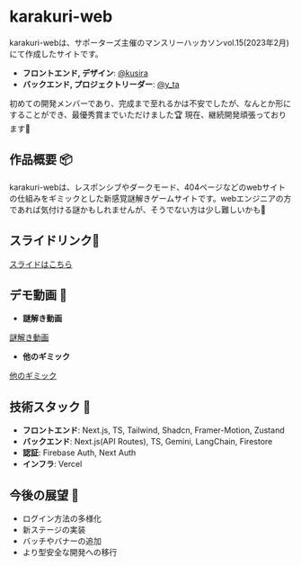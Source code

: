 # karakuri-web

karakuri-webは、サポーターズ主催のマンスリーハッカソンvol.15(2023年2月)にて作成したサイトです。<br />

- **フロントエンド, デザイン**: [@kusira](https://github.com/kusira) 
- **バックエンド, プロジェクトリーダー**: [@y_ta](https://github.com/balckowl)

初めての開発メンバーであり、完成まで至れるかは不安でしたが、なんとか形にすることができ、最優秀賞までいただけました🏆
現在、継続開発頑張っております💪

## 作品概要 📦
karakuri-webは、レスポンシブやダークモード、404ページなどのwebサイトの仕組みをギミックとした新感覚謎解きゲームサイトです。webエンジニアの方であれば気付ける謎かもしれませんが、そうでない方は少し難しいかも🥺

## スライドリンク🔗

[スライドはこちら](https://www.canva.com/design/DAF9A8UiOfM/yj9SBVo5jypc9VheGvDcsw/view?utm_content=DAF9A8UiOfM&utm_campaign=designshare&utm_medium=link&utm_source=editor)

## デモ動画 🎥

- **謎解き動画**

[謎解き動画](https://github.com/balckowl/karakuri_web/assets/129815120/fa558765-490a-4fc0-a6bd-41b944ba3663)

- **他のギミック**

[他のギミック](https://github.com/balckowl/karakuri_web/assets/129815120/dbd79195-3006-444b-8427-6c6c94f61d4d)

## 技術スタック 🚀

- **フロントエンド**: Next.js, TS, Tailwind, Shadcn, Framer-Motion, Zustand
- **バックエンド**: Next.js(API Routes), TS, Gemini, LangChain, Firestore
- **認証**: Firebase Auth, Next Auth
- **インフラ**: Vercel

## 今後の展望 🔭

- ログイン方法の多様化
- 新ステージの実装
- バッチやバナーの追加
- より型安全な開発への移行




